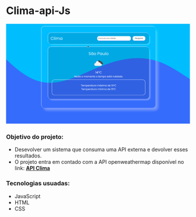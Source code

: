 # Clima-api-Js

![animação](https://github.com/fellipe-s-brandao/Clima-api-js/blob/main/public/assets/clima.gif)

### Objetivo do projeto:

- Desevolver um sistema que consuma uma API externa e devolver esses resultados.
- O projeto entra em contado com a API openweathermap disponível no link: **[API Clima](https://openweathermap.org/current)**

### Tecnologias usuadas:

- JavaScript
- HTML
- CSS
